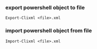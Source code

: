 ### export powershell object to file
```
Export-Clixml <file>.xml
```

### import powershell object from file
```
Import-Clixml <file>.xml
```

